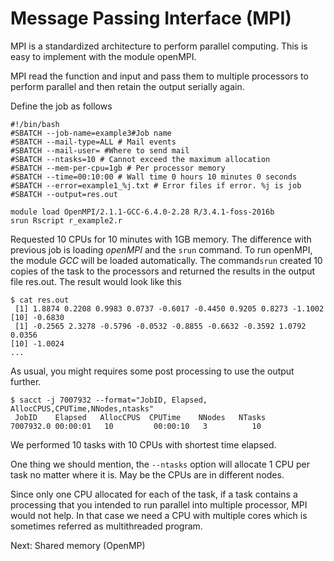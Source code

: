 # Message Passing Interface (MPI) #
MPI is a standardized architecture to perform parallel computing. This is easy to implement with the module openMPI.

MPI read the function and input and pass them to multiple processors to perform parallel and then retain the output serially again.

Define the job as follows

    #!/bin/bash
    #SBATCH --job-name=example3#Job name
    #SBATCH --mail-type=ALL # Mail events
    #SBATCH --mail-user= #Where to send mail
    #SBATCH --ntasks=10 # Cannot exceed the maximum allocation
    #SBATCH --mem-per-cpu=1gb # Per processor memory
    #SBATCH --time=00:10:00 # Wall time 0 hours 10 minutes 0 seconds
    #SBATCH --error=example1_%j.txt # Error files if error. %j is job
    #SBATCH --output=res.out
    
    module load OpenMPI/2.1.1-GCC-6.4.0-2.28 R/3.4.1-foss-2016b
    srun Rscript r_example2.r
Requested 10 CPUs for 10 minutes with 1GB memory. The difference with previous job is loading *openMPI* and the `srun` command. To run openMPI, the module *GCC* will be loaded automatically. The command`srun` created 10 copies of the task to the processors and returned the results in the output file res.out. The result would look like this

    $ cat res.out
     [1] 1.8874 0.2208 0.9983 0.0737 -0.6017 -0.4450 0.9205 0.8273 -1.1002
    [10] -0.6830
     [1] -0.2565 2.3278 -0.5796 -0.0532 -0.8855 -0.6632 -0.3592 1.0792 0.0356
    [10] -1.0024
    ...
As usual, you might requires some post processing to use the output further.

    $ sacct -j 7007932 --format="JobID, Elapsed, AllocCPUS,CPUTime,NNodes,ntasks"
     JobID    Elapsed   AllocCPUS  CPUTime    NNodes   NTasks
    7007932.0 00:00:01   10         00:00:10   3          10


We performed 10 tasks with 10 CPUs with shortest time elapsed.


One thing we should mention, the `--ntasks` option will allocate 1 CPU per task no matter where it is. May be the CPUs are in different nodes. 

Since only one CPU allocated for each of the task, if a task contains a processing that you intended to run parallel into multiple processor, MPI would not help. In that case we need a CPU with multiple cores which is sometimes referred as multithreaded program.


Next: Shared memory (OpenMP)